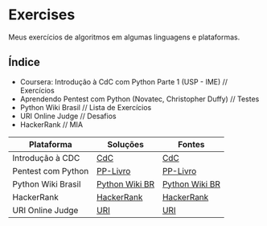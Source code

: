# Exercises
Meus exercícios de algoritmos em algumas linguagens e plataformas.


## Índice
  - Coursera: Introdução à CdC com Python Parte 1 (USP - IME) // Exercícios
  - Aprendendo Pentest com Python (Novatec, Christopher Duffy) // Testes
  - Python Wiki Brasil // Lista de Exercícios
  - URI Online Judge // Desafios
  - HackerRank // MIA


| Plataforma         | Soluções                                                                                          | Fontes                                                                    |
|--------------------|---------------------------------------------------------------------------------------------------|---------------------------------------------------------------------------|
| Introdução à CDC   | [CdC](https://github.com/deomorxsy/exercises/tree/master/Coursera%20-%20CdC%20com%20Python%20USP) | [CdC](https://www.coursera.org/learn/ciencia-computacao-python-conceitos) |
| Pentest com Python | [PP-Livro](https://github.com/deomorxsy/exercises/tree/master/PP-Livro)                           | [PP-Livro](https://novatec.com.br/livros/python-pentest/)                 |
| Python Wiki Brasil | [Python Wiki BR](https://github.com/deomorxsy/exercises/tree/master/python-brasil)                | [Python Wiki BR](https://wiki.python.org.br/ListaDeExercicios)            |
| HackerRank         | [HackerRank](github.com/deomorxsy/)                                                               | [HackerRank](github.com/deomorxsy/)                                       |
| URI Online Judge   | [URI](github.com/deomorxsy/)                                                                      | [URI](github.com/deomorxsy/)                                              |
